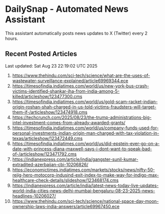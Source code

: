 # DailySnap - Automated News Assistant

This assistant automatically posts news updates to X (Twitter) every 2 hours.

## Recent Posted Articles

Last updated: Sat Aug 23 22:19:02 UTC 2025

1. https://www.thehindu.com/sci-tech/science/what-are-the-uses-of-wastewater-surveillance-explained/article69969344.ece
2. https://timesofindia.indiatimes.com/world/us/new-york-bus-crash-victims-identified-shankar-jha-from-india-among-5-killed/articleshow/123477300.cms
3. https://timesofindia.indiatimes.com/world/us/gold-scam-racket-indian-origin-roshan-shah-charged-in-us-told-victims-fraudsters-will-target-them-if-/articleshow/123474918.cms
4. https://techcrunch.com/2025/08/23/the-trump-administrations-big-intel-investment-comes-from-already-awarded-grants/
5. https://timesofindia.indiatimes.com/world/us/company-funds-used-for-personal-investments-indian-origin-man-charged-with-tax-violation-in-texas/articleshow/123472449.cms
6. https://timesofindia.indiatimes.com/world/us/did-epstein-ever-go-on-a-date-with-princess-diana-maxwell-says-i-dont-want-to-speak-bad-of-/articleshow/123471792.cms
7. https://indianexpress.com/article/india/gangster-sunil-kumar-extradited-azerbaijan-cbi-10206826/
8. https://economictimes.indiatimes.com/markets/stocks/news/nifty-50-rejig-hero-motocorp-indusind-exit-index-to-make-way-for-indigo-max-healthcare-check-details/slideshow/123468174.cms
9. https://indianexpress.com/article/india/latest-news-today-live-updates-world-india-cities-news-delhi-mumbai-bengaluru-08-23-2025-news-headlines-10206027/
10. https://www.thehindu.com/sci-tech/science/national-space-day-moon-ownership-laws-india-answers/article69967450.ece
